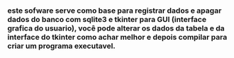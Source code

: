 ### este sofware serve como base para registrar dados e apagar dados do banco com sqlite3 e tkinter para GUI (interface grafica do usuario), você pode alterar os dados da tabela e da interface do tkinter como achar melhor e depois compilar para criar um programa executavel.
